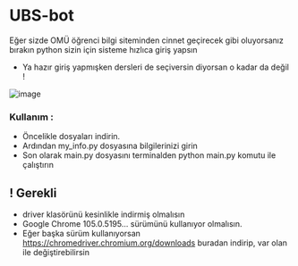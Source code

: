 # UBS-bot

Eğer sizde OMÜ öğrenci bilgi siteminden cinnet geçirecek gibi oluyorsanız bırakın python sizin için sisteme hızlıca giriş yapsın 

- Ya hazır giriş  yapmışken dersleri de seçiversin diyorsan o kadar da değil ! 

![image](https://user-images.githubusercontent.com/56133248/192119977-fdd97a09-dd45-4ae3-8fd5-6bfd24d20bd0.png)

### Kullanım : 

- Öncelikle dosyaları indirin.
- Ardından my_info.py dosyasına bilgilerinizi girin 
- Son olarak main.py dosyasını terminalden python main.py komutu ile çalıştırın

## ! Gerekli

- driver klasörünü kesinlikle indirmiş olmalısın 
- Google Chrome 105.0.5195... sürümünü kullanıyor olmalısın. 
- Eğer başka sürüm kullanıyorsan https://chromedriver.chromium.org/downloads buradan indirip, var olan ile değiştirebilirsin
